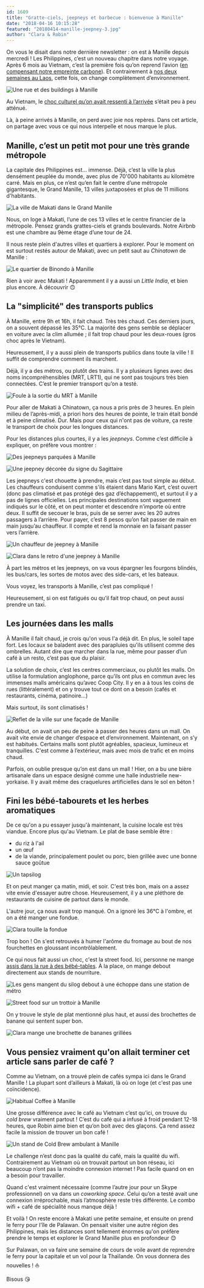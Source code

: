 ```yaml
---
id: 1609
title: "Gratte-ciels, jeepneys et barbecue : bienvenue à Manille"
date: "2018-04-16 10:15:28"
featured: "20180414-manille-jeepney-3.jpg"
author: "Clara & Robin"
---
```


On vous le disait dans notre dernière newsletter : on est à Manille depuis
mercredi ! Les Philippines, c’est un nouveau chapitre dans notre voyage. Après 6
mois au Vietnam, c’est la première fois qu’on reprend l’avion
([en compensant notre empreinte carbone](/on-compense-le-bilan-carbone-de-notre-vol/)).
Et contrairement à
[nos deux semaines au Laos](/balade-sur-le-plateau-des-bolovens/), cette fois,
on change complètement d’environnement.

![Une rue et des buildings à Manille](20180411-manille-rue-1.jpg)

Au Vietnam, le
[choc culturel qu’on avait ressenti à l’arrivée](/top-7-du-choc-culturel-au-vietnam/)
s’était peu à peu atténué.

Là, à peine arrivés à Manille, on perd avec joie nos repères. Dans cet article,
on partage avec vous ce qui nous interpelle et nous marque le plus.

## Manille, c’est un petit mot pour une très grande métropole

La capitale des Philippines est… immense. Déjà, c’est la ville la plus densément
peuplée du monde, avec plus de 70'000 habitants au kilomètre carré. Mais en
plus, ce n’est qu’en fait le centre d’une métropole gigantesque, le Grand
Manille, 13 villes juxtaposées et plus de 11 millions d'habitants.

![La ville de Makati dans le Grand Manille](20180411-manille-rue-2.jpg "Makati")

Nous, on loge à Makati, l’une de ces 13 villes et le centre financier de la
métropole. Pensez grands grattes-ciels et grands boulevards. Notre Airbnb est
une chambre au 9ème étage d’une tour de 24.

Il nous reste plein d'autres villes et quartiers à explorer. Pour le moment on
est surtout restés autour de Makati, avec un petit saut au _Chinatown_ de
Manille :

![Le quartier de Binondo à Manille](20180412-manille-chinatown.jpg "Binondo, ou Chinatown")

Rien à voir avec Makati ! Apparemment il y a aussi un _Little India_, et bien
plus encore. À découvrir 🙃

## La "simplicité" des transports publics

À Manille, entre 9h et 16h, il fait chaud. Très très chaud. Ces derniers jours,
on a souvent dépassé les 35°C. La majorité des gens semble se déplacer en
voiture avec la clim allumée ; il fait trop chaud pour les deux-roues (gros choc
après le Vietnam).

Heureusement, il y a aussi plein de transports publics dans toute la ville ! Il
suffit de comprendre comment ils marchent.

Déjà, il y a des métros, ou plutôt des trains. Il y a plusieurs lignes avec des
noms incompréhensibles (MRT, LRT1), qui ne sont pas toujours très bien
connectées. C’est le premier transport qu’on a testé.

![Foule à la sortie du MRT à Manille](20180412-manille-metro.jpg "À la sortie du MRT")

Pour aller de Makati à Chinatown, ça nous a pris près de 3 heures. En plein
milieu de l’après-midi, a priori hors des heures de pointe, le train était bondé
et à peine climatisé. Dur. Mais pour ceux qui n'ont pas de voiture, ça reste le
transport de choix pour les longues distances.

Pour les distances plus courtes, il y a les _jeepneys_. Comme c’est difficile à
expliquer, on préfère vous montrer :

![Des jeepneys parquées à Manille](20180414-manille-jeepney-3.jpg)

![Une jeepney décorée du signe du Sagittaire](20180414-manille-jeepney-4.jpg "Chaque jeepney est décorée différemment ! Un thème récurrent : la religion")

Les jeepneys c'est chouette à prendre, mais c’est pas tout simple au début. Les
chauffeurs conduisent comme s'ils étaient dans Mario Kart, c’est ouvert (donc
pas climatisé et pas protégé des gaz d’échappement), et surtout il y a pas de
lignes officielles. Les principales destinations sont vaguement indiqués sur le
côté, et on peut monter et descendre n’importe où entre deux. Il suffit de
secouer le bras, puis de se serrer avec les 20 autres passagers à l’arrière.
Pour payer, c’est 8 pesos qu’on fait passer de main en main jusqu’au chauffeur.
Il compte et rend la monnaie en la faisant passer vers l’arrière.

![Un chauffeur de jeepney à Manille](20180414-manille-jeepney-1.jpg)

![Clara dans le retro d'une jeepney à Manille](20180414-manille-jeepney-2.jpg)

À part les métros et les jeepneys, on va vous épargner les fourgons blindés, les
bus/cars, les sortes de motos avec des side-cars, et les bateaux.

Vous voyez, les transports à Manille, c’est pas compliqué !

Heureusement, si on est fatigués ou qu’il fait trop chaud, on peut aussi prendre
un taxi.

## Les journées dans les malls

À Manille il fait chaud, je crois qu'on vous l'a déjà dit. En plus, le soleil
tape fort. Les locaux se baladent avec des parapluies qu'ils utilisent comme des
ombrelles. Autant dire que marcher dans la rue, même pour passer d’un café à un
resto, c’est pas que du plaisir.

La solution de choix, c’est les centres commerciaux, ou plutôt les malls. On
utilise la formulation anglophone, parce qu’ils ont plus en commun avec les
immenses malls américains qu’avec Coop City. Il y en a à tous les coins de rues
(littéralement) et on y trouve tout ce dont on a besoin (cafés et restaurants,
cinéma, patinoire…)

Mais surtout, ils sont climatisés !

![Reflet de la ville sur une façade de Manille](20180411-manille-buildings-reflet.jpg)

Au début, on avait un peu de peine à passer des heures dans un mall. On avait
vite envie de changer d’espace et d’environnement. Maintenant, on s’y est
habitués. Certains malls sont plutôt agréables, spacieux, lumineux et
tranquilles. C'est comme à l’extérieur, mais avec mois de trafic et en moins
chaud.

Parfois, on oublie presque qu’on est dans un mall ! Hier, on a bu une bière
artisanale dans un espace designé comme une halle industrielle new-yorkaise. Il
y avait même des craquelures artificielles dans le sol en béton !

## Fini les bébé-tabourets et les herbes aromatiques

De ce qu'on a pu essayer jusqu'à maintenant, la cuisine locale est très viandue.
Encore plus qu'au Vietnam. Le plat de base semble être :

- du riz à l'ail
- un œuf
- de la viande, principalement poulet ou porc, bien grillée avec une bonne sauce
  goûtue

![Un tapsilog](20180414-manille-tapsilog.jpg "Le petit-dej' national, le Tapsilog")

Et on peut manger ça matin, midi, et soir. C'est très bon, mais on a assez vite
envie d'essayer autre chose. Heureusement, il y a une pléthore de restaurants de
cuisine de partout dans le monde.

L'autre jour, ça nous avait trop manqué. On a ignoré les 36°C à l'ombre, et on a
été manger une fondue.

![Clara touille la fondue](20180413-manille-fondue.jpg)

Trop bon ! On s'est retrouvés à humer l'arôme du fromage au bout de nos
fourchettes en gloussant incontrôlablement.

Ce qui nous fait aussi un choc, c'est la street food. Ici, personne ne mange
[assis dans la rue à des bébé-tables](/vous-avez-dit-street-food/). À la place,
on mange debout directement aux stands de nourriture.

![Les gens mangent du silog debout à une échoppe dans une station de métro](20180414-manille-street-food-2.jpg "Dans les stations de métro")

![Street food sur un trottoir à Manille](20180411-manille-street-food-1.jpg "Sur les trottoirs")

On y trouve le style de plat mentionné plus haut, et aussi des brochettes de
banane qui sentent super bon.

![Clara mange une brochette de bananes grillées](20180411-manille-bananes.jpg "On a pas pu y résister")

## Vous pensiez vraiment qu'on allait terminer cet article sans parler de café ?

Comme au Vietnam, on a trouvé plein de cafés sympa ici dans le Grand Manille !
La plupart sont d’ailleurs à Makati, là où on loge (et c'est pas une
coïncidence).

![Habitual Coffee à Manille](20180411-manille-habitual-coffee.jpg "Habitual Coffee, un de nos préférés")

Une grosse différence avec le café au Vietnam c’est qu’ici, on trouve du _cold
brew_ vraiment partout ! C’est du café qui a infusé à froid pendant 12-18
heures, que Robin aime bien et qu’on boit avec des glaçons. Ça rend assez facile
la mission de trouver un bon café !

![Un stand de Cold Brew ambulant à Manille](20180411-manille-cold-brew.jpg "On a même trouvé du cold brew ambulant")

Le challenge n’est donc pas la qualité du café, mais la qualité du wifi.
Contrairement au Vietnam où on trouvait partout un bon réseau, ici beaucoup
n’ont pas la moindre connexion internet ! Pas facile quand on en a besoin pour
travailler.

Quand c'est vraiment nécessaire (comme l’autre jour pour un Skype professionnel)
on va dans un _coworking space_. Celui qu’on a testé avait une connexion
irréprochable, mais l’atmosphère reste très différente. Le combo wifi + café de
spécialité nous manque déjà !

Et voilà ! On reste encore à Makati une petite semaine, et ensuite on prend le
ferry pour l'île de Palawan. On pensait visiter une autre région des
Philippines, mais les distances sont tellement énormes qu'on préfère prendre le
temps et explorer le Grand Manille plus en profondeur 😊

Sur Palawan, on va faire une semaine de cours de voile avant de reprendre le
ferry pour la capitale et un vol pour la Thaïlande. On vous donnera des
nouvelles ! ⛵

Bisous 😘
